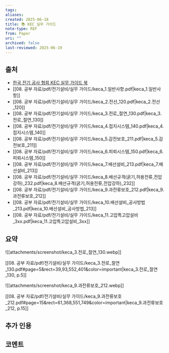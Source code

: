 ```yaml
---
tags: 
aliases: 
created: 2025-06-18
title: 📚 KEC 실무 가이드
note-type: REF
from: Paper
uri: ""
archived: false
last-reviewed: 2025-06-19
---
```


## 출처
- [한국 전기 공사 협회 KEC 실무 가이드 북](https://www.keca.or.kr/ebook/keca_brochure/KEC_guide_20241231/index.html)
- [[08. 공부 자료/pdf/전기설비/실무 가이드/keca_1.일반사항.pdf|keca_1.일반사항]]
- [[08. 공부 자료/pdf/전기설비/실무 가이드/keca_2.전선_120.pdf|keca_2.전선_120]]
- [[08. 공부 자료/pdf/전기설비/실무 가이드/keca_3.전로_절연_130.pdf|keca_3.전로_절연_130]]
- [[08. 공부 자료/pdf/전기설비/실무 가이드/keca_4.접지시스템_140.pdf|keca_4.접지시스템_140]]
- [[08. 공부 자료/pdf/전기설비/실무 가이드/keca_5.감전보호_211.pdf|keca_5.감전보호_211]]
- [[08. 공부 자료/pdf/전기설비/실무 가이드/keca_6.피뢰시스템_150.pdf|keca_6.피뢰시스템_150]]
- [[08. 공부 자료/pdf/전기설비/실무 가이드/keca_7.배선설비_213.pdf|keca_7.배선설비_213]]
- [[08. 공부 자료/pdf/전기설비/실무 가이드/keca_8.배선규격(굵기,허용전류,전압강하)_232.pdf|keca_8.배선규격(굵기,허용전류,전압강하)_232]]
- [[08. 공부 자료/pdf/전기설비/실무 가이드/keca_9.과전류보호_212.pdf|keca_9.과전류보호_212]]
- [[08. 공부 자료/pdf/전기설비/실무 가이드/keca_10.배선설비_공사방법_213.pdf|keca_10.배선설비_공사방법_213]]
- [[08. 공부 자료/pdf/전기설비/실무 가이드/keca_11.고압특고압설비_3xx.pdf|keca_11.고압특고압설비_3xx]]

## 요약
![[attachments/screenshot/keca_3.전로_절연_130.webp]]

[[08. 공부 자료/pdf/전기설비/실무 가이드/keca_3.전로_절연_130.pdf#page=5&rect=39,93,552,401&color=important|keca_3.전로_절연_130, p.5]]

![[attachments/screenshot/keca_9.과전류보호_212.webp]]

[[08. 공부 자료/pdf/전기설비/실무 가이드/keca_9.과전류보호_212.pdf#page=15&rect=61,368,551,749&color=important|keca_9.과전류보호_212, p.15]]

## 추가 인용



## 코멘트